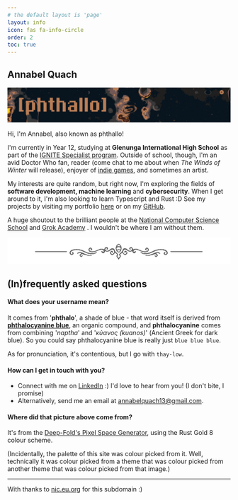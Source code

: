 ```yaml
---
# the default layout is 'page'
layout: info
icon: fas fa-info-circle
order: 2
toc: true
---
```


## Annabel Quach
<img src ="/assets/img/dividers/header.png" alt="'[phthallo]' on a background of stars and planets">

Hi, I'm Annabel, also known as phthallo! 

I'm currently in Year 12, studying at **Glenunga International High School** as part of the [IGNITE Specialist program](https://gihs.sa.edu.au/specialist-programs/ignite/). 
Outside of school, though, I'm an avid Doctor Who fan, reader (come chat to me about when *The Winds of Winter* will release), enjoyer of <span data-bs-toggle="tooltip" data-bs-placement="top" data-bs-original-title="Mainly Celeste and Hollow Knight, though I have been enjoying some Rain World recently :3"><u>indie games</u></span>, and sometimes an artist. 


My interests are quite random, but right now, I'm exploring the fields of **software development, machine learning** and **cybersecurity**. When I get around to it, I'm also looking to learn Typescript and Rust :D See my projects by visiting my portfolio [here](/projects) or on my [GitHub](https://github.com/phthallo).

A huge shoutout to the <span data-bs-toggle="tooltip" data-bs-placement="top" data-bs-original-title="Melbourne '23 and Sydney '24!">brilliant people at the [National Computer Science School](https://groklearning.com/ncss/)</span> and [Grok Academy](https://groklearning.com/) . I wouldn't be where I am without them.  

<img src = "/assets/img/dividers/hkmed.png" alt="A text divider from the game Hollow Knight">

## (In)frequently asked questions

#### What does your username mean?
It comes from '**phthalo**', a shade of blue - that word itself is derived from **[phthalocyanine blue](https://en.wikipedia.org/wiki/phthalocyanine)**, an organic compound, and **phthalocyanine** comes from combining '*naptha*' and '*κύανος (kuanos)*' (Ancient Greek for dark blue). So you could say phthalocyanine blue is really just `blue blue blue`.


As for pronunciation, it's contentious, but I go with `thay-low`. 

#### How can I get in touch with you? 
- Connect with me on [LinkedIn](https://linkedin.com/in/phthallo) :) I'd love to hear from you! (I don't bite, I promise)
- Alternatively, send me an email at <a href = "javascript:location.href = 'mailto:' + ['annabelquach13','gmail.com'].join('@')">annabelquach13@gmail.com</a>.

#### Where did that picture above come from? 
It's from the [Deep-Fold's Pixel Space Generator](https://deep-fold.itch.io/space-background-generator), using the Rust Gold 8 colour scheme.

(Incidentally, the palette of this site was colour picked from it. Well, technically it was colour picked from a theme that was colour picked from another theme that was colour picked from that image.)

---
With thanks to [nic.eu.org](https://nic.eu.org/) for this subdomain :) 